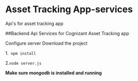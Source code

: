 # Asset Tracking App-services
Api's for asset tracking app

##Backend Api Services for Cognizant Asset Tracking app

Configure server
Download the project

1.` npm install`

2.`node server.js`

**Make sure  _mongodb_ is installed and running**
